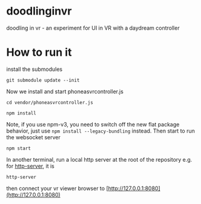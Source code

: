 # doodlinginvr
doodling in vr - an experiment for UI in VR with a daydream controller


# How to run it

install the submodules

```
git submodule update --init
```

Now we install and start phoneasvrcontroller.js

```
cd vendor/phoneasvrcontroller.js
```

```
npm install
```

Note, if you use npm-v3, you need to switch off the new flat package behavior, just
use ```npm install --legacy-bundling``` instead. Then start to run the websocket server 

```
npm start
```

In another terminal, run a local http server at the root of the repository
e.g. for [http-server](https://github.com/indexzero/http-server), it is

```
http-server
```

then connect your vr viewer browser to [http://127.0.0.1:8080](http://127.0.0.1:8080) 
